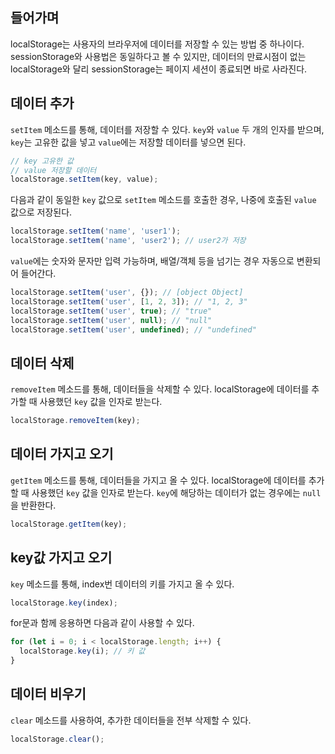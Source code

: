 ## 들어가며

localStorage는 사용자의 브라우저에 데이터를 저장할 수 있는 방법 중 하나이다. 
sessionStorage와 사용법은 동일하다고 볼 수 있지만, 데이터의 만료시점이 없는 localStorage와 달리 sessionStorage는 페이지 세션이 종료되면 바로 사라진다.

## 데이터 추가

`setItem` 메소드를 통해, 데이터를 저장할 수 있다.
`key`와 `value` 두 개의 인자를 받으며, `key`는 고유한 값을 넣고 `value`에는 저장할 데이터를 넣으면 된다.

```javascript
// key 고유한 값
// value 저장할 데이터
localStorage.setItem(key, value);
```

다음과 같이 동일한 `key` 값으로 `setItem` 메소드를 호출한 경우, 나중에 호출된 `value` 값으로 저장된다.

```javascript
localStorage.setItem('name', 'user1');
localStorage.setItem('name', 'user2'); // user2가 저장 
```

`value`에는 숫자와 문자만 입력 가능하며, 배열/객체 등을 넘기는 경우 자동으로 변환되어 들어간다.

```javascript
localStorage.setItem('user', {}); // [object Object]
localStorage.setItem('user', [1, 2, 3]); // "1, 2, 3"
localStorage.setItem('user', true); // "true"
localStorage.setItem('user', null); // "null"
localStorage.setItem('user', undefined); // "undefined"
```

## 데이터 삭제

`removeItem` 메소드를 통해, 데이터들을 삭제할 수 있다.
localStorage에 데이터를 추가할 때 사용했던 `key` 값을 인자로 받는다.

```javascript
localStorage.removeItem(key);
```

## 데이터 가지고 오기

`getItem` 메소드를 통해, 데이터들을 가지고 올 수 있다.
localStorage에 데이터를 추가할 때 사용했던 `key` 값을 인자로 받는다. 
`key`에 해당하는 데이터가 없는 경우에는 `null`을 반환한다.

```javascript
localStorage.getItem(key);
```

## key값 가지고 오기

`key` 메소드를 통해, index번 데이터의 키를 가지고 올 수 있다.

```javascript
localStorage.key(index);
```

for문과 함께 응용하면 다음과 같이 사용할 수 있다.

```javascript
for (let i = 0; i < localStorage.length; i++) {
  localStorage.key(i); // 키 값
}
```

## 데이터 비우기

`clear` 메소드를 사용하여, 추가한 데이터들을 전부 삭제할 수 있다.

```javascript
localStorage.clear();
```